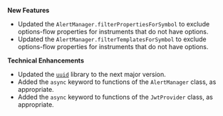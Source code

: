 **New Features**

* Updated the `AlertManager.filterPropertiesForSymbol` to exclude options-flow properties for instruments that do not have options.
* Updated the `AlertManager.filterTemplatesForSymbol` to exclude options-flow properties for instruments that do not have options.

**Technical Enhancements**

* Updated the [`uuid`](https://github.com/uuidjs/uuid) library to the next major version.
* Added the `async` keyword to functions of the `AlertManager` class, as appropriate.
* Added the `async` keyword to functions of the `JwtProvider` class, as appropriate.